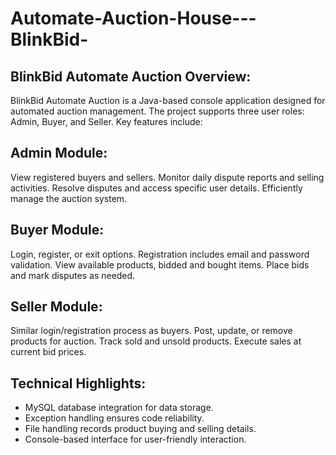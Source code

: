 # Automate-Auction-House---BlinkBid-

## BlinkBid Automate Auction Overview:

BlinkBid Automate Auction is a Java-based console application designed for automated auction management. The project supports three user roles: Admin, Buyer, and Seller. Key features include:

## Admin Module:
View registered buyers and sellers.
Monitor daily dispute reports and selling activities.
Resolve disputes and access specific user details.
Efficiently manage the auction system.
<br>
## Buyer Module:
Login, register, or exit options.
Registration includes email and password validation.
View available products, bidded and bought items.
Place bids and mark disputes as needed.
<br>
## Seller Module:
Similar login/registration process as buyers.
Post, update, or remove products for auction.
Track sold and unsold products.
Execute sales at current bid prices.
<br>
## Technical Highlights:
- MySQL database integration for data storage.
- Exception handling ensures code reliability.
- File handling records product buying and selling details.
- Console-based interface for user-friendly interaction.
